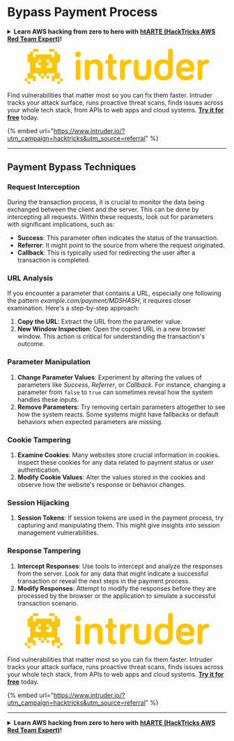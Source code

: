 # Bypass Payment Process

<details>

<summary><strong>Learn AWS hacking from zero to hero with</strong> <a href="https://training.hacktricks.xyz/courses/arte"><strong>htARTE (HackTricks AWS Red Team Expert)</strong></a><strong>!</strong></summary>

Other ways to support HackTricks:

* If you want to see your **company advertised in HackTricks** or **download HackTricks in PDF** Check the [**SUBSCRIPTION PLANS**](https://github.com/sponsors/carlospolop)!
* Get the [**official PEASS & HackTricks swag**](https://peass.creator-spring.com)
* Discover [**The PEASS Family**](https://opensea.io/collection/the-peass-family), our collection of exclusive [**NFTs**](https://opensea.io/collection/the-peass-family)
* **Join the** 💬 [**Discord group**](https://discord.gg/hRep4RUj7f) or the [**telegram group**](https://t.me/peass) or **follow** me on **Twitter** 🐦 [**@carlospolopm**](https://twitter.com/carlospolopm)**.**
* **Share your hacking tricks by submitting PRs to the** [**HackTricks**](https://github.com/carlospolop/hacktricks) and [**HackTricks Cloud**](https://github.com/carlospolop/hacktricks-cloud) github repos.

</details>

<figure><img src="/.gitbook/assets/image (675).png" alt=""><figcaption></figcaption></figure>

Find vulnerabilities that matter most so you can fix them faster. Intruder tracks your attack surface, runs proactive threat scans, finds issues across your whole tech stack, from APIs to web apps and cloud systems. [**Try it for free**](https://www.intruder.io/?utm\_source=referral\&utm\_campaign=hacktricks) today.

{% embed url="https://www.intruder.io/?utm_campaign=hacktricks&utm_source=referral" %}

***

## Payment Bypass Techniques

### Request Interception
During the transaction process, it is crucial to monitor the data being exchanged between the client and the server. This can be done by intercepting all requests. Within these requests, look out for parameters with significant implications, such as:

- **Success**: This parameter often indicates the status of the transaction.
- **Referrer**: It might point to the source from where the request originated.
- **Callback**: This is typically used for redirecting the user after a transaction is completed.

### URL Analysis
If you encounter a parameter that contains a URL, especially one following the pattern _example.com/payment/MD5HASH_, it requires closer examination. Here's a step-by-step approach:

1. **Copy the URL**: Extract the URL from the parameter value.
2. **New Window Inspection**: Open the copied URL in a new browser window. This action is critical for understanding the transaction's outcome.

### Parameter Manipulation
1. **Change Parameter Values**: Experiment by altering the values of parameters like _Success_, _Referrer_, or _Callback_. For instance, changing a parameter from `false` to `true` can sometimes reveal how the system handles these inputs.
2. **Remove Parameters**: Try removing certain parameters altogether to see how the system reacts. Some systems might have fallbacks or default behaviors when expected parameters are missing.

### Cookie Tampering
1. **Examine Cookies**: Many websites store crucial information in cookies. Inspect these cookies for any data related to payment status or user authentication.
2. **Modify Cookie Values**: Alter the values stored in the cookies and observe how the website's response or behavior changes.

### Session Hijacking
1. **Session Tokens**: If session tokens are used in the payment process, try capturing and manipulating them. This might give insights into session management vulnerabilities.

### Response Tampering
1. **Intercept Responses**: Use tools to intercept and analyze the responses from the server. Look for any data that might indicate a successful transaction or reveal the next steps in the payment process.
2. **Modify Responses**: Attempt to modify the responses before they are processed by the browser or the application to simulate a successful transaction scenario.


<figure><img src="/.gitbook/assets/image (675).png" alt=""><figcaption></figcaption></figure>

Find vulnerabilities that matter most so you can fix them faster. Intruder tracks your attack surface, runs proactive threat scans, finds issues across your whole tech stack, from APIs to web apps and cloud systems. [**Try it for free**](https://www.intruder.io/?utm\_source=referral\&utm\_campaign=hacktricks) today.

{% embed url="https://www.intruder.io/?utm_campaign=hacktricks&utm_source=referral" %}

***

<details>

<summary><strong>Learn AWS hacking from zero to hero with</strong> <a href="https://training.hacktricks.xyz/courses/arte"><strong>htARTE (HackTricks AWS Red Team Expert)</strong></a><strong>!</strong></summary>

Other ways to support HackTricks:

* If you want to see your **company advertised in HackTricks** or **download HackTricks in PDF** Check the [**SUBSCRIPTION PLANS**](https://github.com/sponsors/carlospolop)!
* Get the [**official PEASS & HackTricks swag**](https://peass.creator-spring.com)
* Discover [**The PEASS Family**](https://opensea.io/collection/the-peass-family), our collection of exclusive [**NFTs**](https://opensea.io/collection/the-peass-family)
* **Join the** 💬 [**Discord group**](https://discord.gg/hRep4RUj7f) or the [**telegram group**](https://t.me/peass) or **follow** me on **Twitter** 🐦 [**@carlospolopm**](https://twitter.com/carlospolopm)**.**
* **Share your hacking tricks by submitting PRs to the** [**HackTricks**](https://github.com/carlospolop/hacktricks) and [**HackTricks Cloud**](https://github.com/carlospolop/hacktricks-cloud) github repos.

</details>


